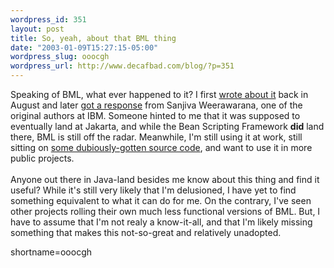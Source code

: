 ```yaml
--- 
wordpress_id: 351
layout: post
title: So, yeah, about that BML thing
date: "2003-01-09T15:27:15-05:00"
wordpress_slug: ooocgh
wordpress_url: http://www.decafbad.com/blog/?p=351
---
```

Speaking of BML, what ever happened to it?  I first <a href="http://www.decafbad.com/news_archives/000232.phtml#000232" target="_top">wrote about it</a> back in August and later <a href="http://www.decafbad.com/news_archives/000234.phtml#000234" target="_top">got a response</a> from Sanjiva Weerawarana, one of the original authors at IBM.  Someone hinted to me that it was supposed to eventually land at Jakarta, and while the Bean Scripting Framework <strong>did</strong> land there, BML is still off the radar.  Meanwhile, I'm still using it at work, still sitting on <a href="http://www.decafbad.com/news_archives/000233.phtml#000233" target="_top">some dubiously-gotten source code</a>, and want to use it in more public projects.
<br /><br />
Anyone out there in Java-land besides me know about this thing and find it useful?  While it's still very likely that I'm delusioned, I have yet to find something equivalent to what it can do for me.  On the contrary, I've seen other projects rolling their own much less functional versions of BML.  But, I have to assume that I'm not realy a know-it-all, and that I'm likely missing something that makes this not-so-great and relatively unadopted.
<!--more-->
shortname=ooocgh
